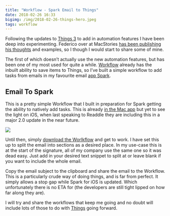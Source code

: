 ```yaml
---
title: "Workflow - Spark Email to Things"
date: 2018-02-26 16:33
bigimg: /img/2018-02-26-things-hero.jpeg
tags: workflow
---
```

Following the updates to [Things 3](https://itunes.apple.com/gb/app/things-3/id904237743?mt=8&at=1000ltj4) to add in automation features I have been deep into experimenting. Federico over at MacStories [has been publishing his thoughts](https://www.macstories.net/stories/things-automation/) and examples, so I though I would start to share some of mine.

The first of which doesn’t actually use the new automation features, but has been one of my most used for quite a while. [Workflow](https://itunes.apple.com/gb/app/workflow/id915249334?mt=8&at=1000ltj4) already has the inbuilt ability to save items to Things, so I’ve built a simple workflow to add tasks from emails in my favourite email [app Spark](https://itunes.apple.com/gb/app/spark-by-readdle/id997102246?mt=8&at=1000ltj4).

## Email To Spark
This is a pretty simple Workflow that I built in preparation for Spark getting the ability to natively add tasks. This is already [in the Mac app](https://blog.readdle.com/spark-adds-brilliant-3rd-party-integrations-e8cbc536f6e4) but yet to see the light on iOS, when last speaking to Readdle they are including this in a major 2.0 update in the near future.

![](https://gr36.com/img/2018-02-26-spark-hero.jpeg)

Until then, simply [download the Worlkflow](https://workflow.is/workflows/26b8134628d243488a063c7d89334cc1) and get to work. I have set this up to split the email into sections as a desired place. In my use-case this is at the start of the signature, all of my company use the same one so it was dead easy. Just add in your desired text snippet to split at or leave blank if you want to include the whole email.

Copy the email subject to the clipboard and share the email to the Workflow. This is a particularly crude way of doing things, and is far from perfect. It simply allows a stop gap while Spark for iOS is updated. Which unfortunately there is no ETA for (the developers are still tight lipped on how far along they are).

I will try and share the workflows that keep me going and no doubt will include lots of those to do with [Things](https://itunes.apple.com/gb/app/things-3/id904237743?mt=8&at=1000ltj4) going forward.
